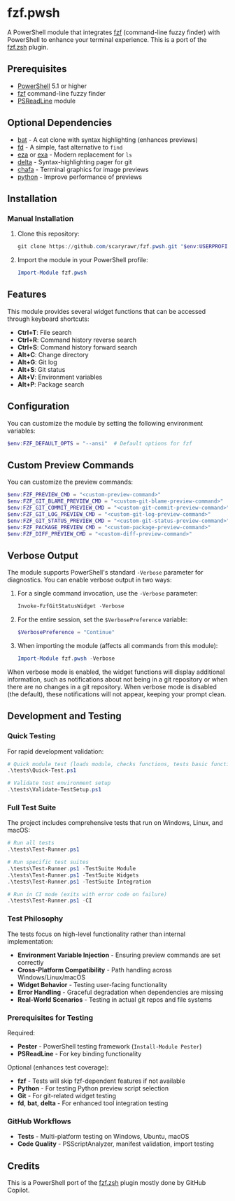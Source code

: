 # fzf.pwsh

A PowerShell module that integrates [fzf](https://github.com/junegunn/fzf) (command-line fuzzy finder) with PowerShell to enhance your terminal experience. This is a port of the [fzf.zsh](https://github.com/scaryrawr/fzf.zsh) plugin.

## Prerequisites

- [PowerShell](https://github.com/PowerShell/PowerShell) 5.1 or higher
- [fzf](https://github.com/junegunn/fzf) command-line fuzzy finder
- [PSReadLine](https://github.com/PowerShell/PSReadLine) module

## Optional Dependencies

- [bat](https://github.com/sharkdp/bat) - A cat clone with syntax highlighting (enhances previews)
- [fd](https://github.com/sharkdp/fd) - A simple, fast alternative to `find`
- [eza](https://github.com/eza-community/eza) or [exa](https://github.com/ogham/exa) - Modern replacement for `ls`
- [delta](https://github.com/dandavison/delta) - Syntax-highlighting pager for git
- [chafa](https://github.com/hpjansson/chafa) - Terminal graphics for image previews
- [python](https://www.python.org/) - Improve performance of previews

## Installation

### Manual Installation

1. Clone this repository:

   ```powershell
   git clone https://github.com/scaryrawr/fzf.pwsh.git "$env:USERPROFILE\Documents\PowerShell\Modules\fzf.pwsh"
   ```

2. Import the module in your PowerShell profile:

   ```powershell
   Import-Module fzf.pwsh
   ```

## Features

This module provides several widget functions that can be accessed through keyboard shortcuts:

- **Ctrl+T**: File search
- **Ctrl+R**: Command history reverse search
- **Ctrl+S**: Command history forward search
- **Alt+C**: Change directory
- **Alt+G**: Git log
- **Alt+S**: Git status
- **Alt+V**: Environment variables
- **Alt+P**: Package search

## Configuration

You can customize the module by setting the following environment variables:

```powershell
$env:FZF_DEFAULT_OPTS = "--ansi"  # Default options for fzf
```

## Custom Preview Commands

You can customize the preview commands:

```powershell
$env:FZF_PREVIEW_CMD = "<custom-preview-command>"
$env:FZF_GIT_BLAME_PREVIEW_CMD = "<custom-git-blame-preview-command>"
$env:FZF_GIT_COMMIT_PREVIEW_CMD = "<custom-git-commit-preview-command>"
$env:FZF_GIT_LOG_PREVIEW_CMD = "<custom-git-log-preview-command>"
$env:FZF_GIT_STATUS_PREVIEW_CMD = "<custom-git-status-preview-command>"
$env:FZF_PACKAGE_PREVIEW_CMD = "<custom-package-preview-command>"
$env:FZF_DIFF_PREVIEW_CMD = "<custom-diff-preview-command>"
```

## Verbose Output

The module supports PowerShell's standard `-Verbose` parameter for diagnostics. You can enable verbose output in two ways:

1. For a single command invocation, use the `-Verbose` parameter:

   ```powershell
   Invoke-FzfGitStatusWidget -Verbose
   ```

2. For the entire session, set the `$VerbosePreference` variable:

   ```powershell
   $VerbosePreference = "Continue"
   ```

3. When importing the module (affects all commands from this module):

   ```powershell
   Import-Module fzf.pwsh -Verbose
   ```

When verbose mode is enabled, the widget functions will display additional information, such as notifications about not being in a git repository or when there are no changes in a git repository. When verbose mode is disabled (the default), these notifications will not appear, keeping your prompt clean.

## Development and Testing

### Quick Testing

For rapid development validation:

```powershell
# Quick module test (loads module, checks functions, tests basic functionality)
.\tests\Quick-Test.ps1

# Validate test environment setup
.\tests\Validate-TestSetup.ps1
```

### Full Test Suite

The project includes comprehensive tests that run on Windows, Linux, and macOS:

```powershell
# Run all tests
.\tests\Test-Runner.ps1

# Run specific test suites
.\tests\Test-Runner.ps1 -TestSuite Module
.\tests\Test-Runner.ps1 -TestSuite Widgets
.\tests\Test-Runner.ps1 -TestSuite Integration

# Run in CI mode (exits with error code on failure)
.\tests\Test-Runner.ps1 -CI
```

### Test Philosophy

The tests focus on high-level functionality rather than internal implementation:

- **Environment Variable Injection** - Ensuring preview commands are set correctly
- **Cross-Platform Compatibility** - Path handling across Windows/Linux/macOS
- **Widget Behavior** - Testing user-facing functionality
- **Error Handling** - Graceful degradation when dependencies are missing
- **Real-World Scenarios** - Testing in actual git repos and file systems

### Prerequisites for Testing

Required:

- **Pester** - PowerShell testing framework (`Install-Module Pester`)
- **PSReadLine** - For key binding functionality

Optional (enhances test coverage):

- **fzf** - Tests will skip fzf-dependent features if not available
- **Python** - For testing Python preview script selection
- **Git** - For git-related widget testing
- **fd**, **bat**, **delta** - For enhanced tool integration testing

### GitHub Workflows

- **Tests** - Multi-platform testing on Windows, Ubuntu, macOS
- **Code Quality** - PSScriptAnalyzer, manifest validation, import testing

## Credits

This is a PowerShell port of the [fzf.zsh](https://github.com/scaryrawr/fzf.zsh) plugin mostly done by GitHub Copilot.
